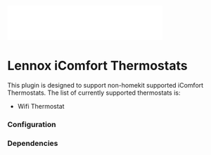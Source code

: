 
<p align="left">
<a href="https://www.lennoxicomfort.com">
<img src="./assets/lennox-icomfort-logo.png" width="70%">
</a>

</p>


# Lennox iComfort Thermostats

This plugin is designed to support non-homekit supported iComfort Thermostats.  The list of currently supported thermostats is:

- Wifi Thermostat

### Configuration


### Dependencies
